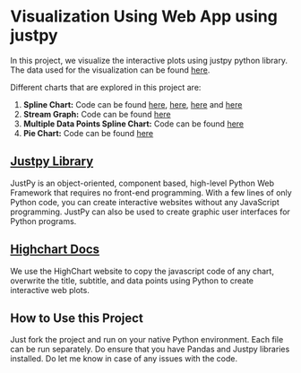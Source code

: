 # Visualization Using Web App using justpy
 
In this project, we visualize the interactive plots using justpy python library. The data used for the visualization can be found [here](https://github.com/Sidhus234/Visualization-Using-Web-App-using-justpy/tree/main/Data).

Different charts that are explored in this project are:
<ol>
 <li><b>Spline Chart:</b> Code can be found <a href="https://github.com/Sidhus234/Visualization-Using-Web-App-using-justpy/blob/main/1-average_rating_by_day.py">here</a>, <a href="https://github.com/Sidhus234/Visualization-Using-Web-App-using-justpy/blob/main/2-average_rating_by_week.py">here</a>, <a href="https://github.com/Sidhus234/Visualization-Using-Web-App-using-justpy/blob/main/3-average_rating_by_month.py">here</a> and <a href="https://github.com/Sidhus234/Visualization-Using-Web-App-using-justpy/blob/main/4-average_rating_course_month.py">here</a></li>
 <li><b>Stream Graph:</b> Code can be found <a href="https://github.com/Sidhus234/Visualization-Using-Web-App-using-justpy/blob/main/5-average_rating_course_month_stream.py">here</a></li>
 <li><b>Multiple Data Points Spline Chart:</b> Code can be found <a href="https://github.com/Sidhus234/Visualization-Using-Web-App-using-justpy/blob/main/5-average_rating_course_month_stream.py">here</a></li>
 <li><b>Pie Chart:</b> Code can be found <a href="https://github.com/Sidhus234/Visualization-Using-Web-App-using-justpy/blob/main/7-ratings_by_course.py">here</a></li>
</ol>


<h2><a href="https://justpy.io/">Justpy Library</a></h2>
 
<p>JustPy is an object-oriented, component based, high-level Python Web Framework that requires no front-end programming. With a few lines of only Python code, you can create interactive websites without any JavaScript programming. JustPy can also be used to create graphic user interfaces for Python programs.</p>

<h2><a href="https://www.highcharts.com/docs/index">Highchart Docs</a></h2>
We use the HighChart website to copy the javascript code of any chart, overwrite the title, subtitle, and data points using Python to create interactive web plots. 

<h2>How to Use this Project</h2>
Just fork the project and run on your native Python environment. Each file can be run separately. Do ensure that you have Pandas and Justpy libraries installed. Do let me know in case of any issues with the code. 
